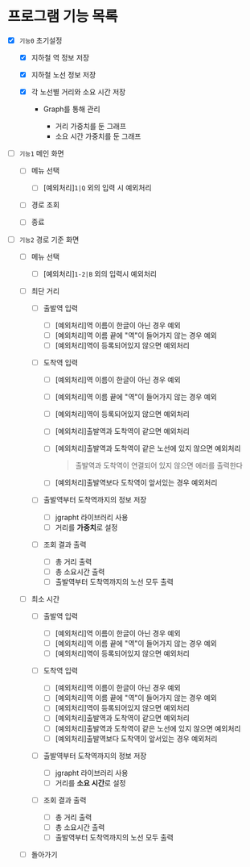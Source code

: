 # 프로그램 기능 목록

- [x] `기능0` 초기설정

    - [x] 지하철 역 정보 저장
    - [x] 지하철 노선 정보 저장
    - [x] 각 노선별 거리와 소요 시간 저장
    
        - Graph를 통해 관리
            
            - 거리 가중치를 둔 그래프
            - 소요 시간 가중치를 둔 그래프
    
- [ ] `기능1` 메인 화면

    - [ ] 메뉴 선택
      
        - [ ] [예외처리]`1|Q` 외의 입력 시 예외처리
      
    - [ ] 경로 조회
    - [ ] 종료
    
- [ ] `기능2` 경로 기준 화면
 
    - [ ] 메뉴 선택

        - [ ] [예외처리]`1-2|B` 외의 입력시 예외처리      

    - [ ] 최단 거리
    
        - [ ] 출발역 입력

            - [ ] [예외처리]역 이름이 한글이 아닌 경우 예외
            - [ ] [예외처리]역 이름 끝에 "역"이 들어가지 않는 경우 예외
            - [ ] [예외처리]역이 등록되어있지 않으면 예외처리

        - [ ] 도착역 입력

            - [ ] [예외처리]역 이름이 한글이 아닌 경우 예외
            - [ ] [예외처리]역 이름 끝에 "역"이 들어가지 않는 경우 예외
            - [ ] [예외처리]역이 등록되어있지 않으면 예외처리
            - [ ] [예외처리]출발역과 도착역이 같으면 예외처리
            - [ ] [예외처리]출발역과 도착역이 같은 노선에 있지 않으면 예외처리

                > 출발역과 도착역이 연결되어 있지 않으면 에러를 출력한다              

            - [ ] [예외처리]출발역보다 도착역이 앞서있는 경우 예외처리
    
        - [ ] 출발역부터 도착역까지의 정보 저장
            
            - [ ] jgrapht 라이브러리 사용
            - [ ] 거리를 **가중치**로 설정

        - [ ] 조회 결과 출력
    
            - [ ] 총 거리 출력
            - [ ] 총 소요시간 출력
            - [ ] 출발역부터 도착역까지의 노선 모두 출력
      
    - [ ] 최소 시간

        - [ ] 출발역 입력

            - [ ] [예외처리]역 이름이 한글이 아닌 경우 예외
            - [ ] [예외처리]역 이름 끝에 "역"이 들어가지 않는 경우 예외
            - [ ] [예외처리]역이 등록되어있지 않으면 예외처리

        - [ ] 도착역 입력

            - [ ] [예외처리]역 이름이 한글이 아닌 경우 예외
            - [ ] [예외처리]역 이름 끝에 "역"이 들어가지 않는 경우 예외
            - [ ] [예외처리]역이 등록되어있지 않으면 예외처리
            - [ ] [예외처리]출발역과 도착역이 같으면 예외처리
            - [ ] [예외처리]출발역과 도착역이 같은 노선에 있지 않으면 예외처리
            - [ ] [예외처리]출발역보다 도착역이 앞서있는 경우 예외처리

        - [ ] 출발역부터 도착역까지의 정보 저장

            - [ ] jgrapht 라이브러리 사용
            - [ ] 거리를 **소요 시간**로 설정

        - [ ] 조회 결과 출력

            - [ ] 총 거리 출력
            - [ ] 총 소요시간 출력
            - [ ] 출발역부터 도착역까지의 노선 모두 출력

    - [ ] 돌아가기